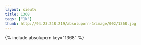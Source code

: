 ```yaml
--- 
layout: sieutv
title: 1368
tags: ["1k"]
thumb: http://94.23.248.219/absoluporn-1/image/002/1368.jpg
---
```

{% include absoluporn key="1368" %} 
